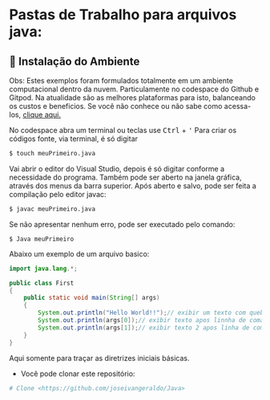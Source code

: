 # Pastas de Trabalho para arquivos java: 

## <a id="instalacao">🔨 Instalação do Ambiente</a>

Obs: Estes exemplos foram formulados totalmente em um ambiente computacional dentro da nuvem. Particulamente no codespace do Github e Gitpod. Na atualidade são as melhores plataformas para isto, balanceando os custos e beneficios. Se você não conhece ou não sabe como acessa-los, [clique aqui.](https://docs.github.com/en/codespaces/developing-in-codespaces/opening-an-existing-codespace/)

No codespace abra um terminal ou teclas use <kbd>Ctrl</kbd> + <kbd>'</kbd>
Para criar os códigos fonte, via terminal, é só digitar

```bash
$ touch meuPrimeiro.java
```
Vai abrir o editor do Visual Studio, depois é só digitar conforme a necessidade do programa. Também pode ser aberto na janela gráfica, através  dos menus da barra superior.
Após aberto e salvo, pode ser feita a compilação pelo editor javac:

```bash
$ javac meuPrimeiro.java 
```
Se não apresentar nenhum erro, pode ser executado pelo comando:
```
$ Java meuPrimeiro
```
Abaixo um exemplo de um arquivo basico:
```java
import java.lang.*;

public class First
{
    public static void main(String[] args)
    {
        System.out.println("Hello World!!");// exibir um texto com quebra de linha
        System.out.println(args[0]);// exibir texto apos linnha de comando
        System.out.println(args[1]);// exibir texto 2 apos linha de comando
    }
}
```
Aqui somente para traçar as diretrizes iniciais básicas.

- Você pode clonar este repositório:
```bash
# Clone <https://github.com/joseivangeraldo/Java>
```

